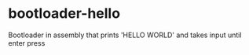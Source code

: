 # bootloader-hello
Bootloader in assembly that prints 'HELLO WORLD' and takes input until enter press
